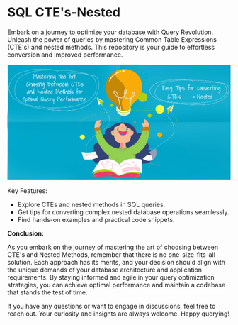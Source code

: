 # SQL CTE's-Nested

Embark on a journey to optimize your database with Query Revolution. Unleash the power of queries by mastering Common Table Expressions (CTE's) and nested methods. This repository is your guide to effortless conversion and improved performance.

![alt text](https://github.com/noviawulandar1/SQL-CTE-s-Nested/blob/main/g-1.png?raw=true)

Key Features:
* Explore CTEs and nested methods in SQL queries.
* Get tips for converting complex nested database operations seamlessly.
* Find hands-on examples and practical code snippets.

**Conclusion:**

As you embark on the journey of mastering the art of choosing between CTE's and Nested Methods, remember that there is no one-size-fits-all solution. Each approach has its merits, and your decision should align with the unique demands of your database architecture and application requirements. By staying informed and agile in your query optimization strategies, you can achieve optimal performance and maintain a codebase that stands the test of time.

If you have any questions or want to engage in discussions, feel free to reach out. Your curiosity and insights are always welcome. Happy querying! 
